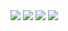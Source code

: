   <stellar-device frame="ipod-touch-portrait-blue">
    <img src="https://placehold.it/640x1136/ABC/FFF">
  </stellar-device>

  <stellar-device frame="ipod-touch-landscape-blue">
    <img src="https://placehold.it/1136x640/ABC/FFF">
  </stellar-device>

  <stellar-device frame="ipod-touch-portrait-silver">
    <img src="https://placehold.it/640x1136/ABC/FFF">
  </stellar-device>

  <stellar-device frame="ipod-touch-landscape-silver">
    <img src="https://placehold.it/1136x640/ABC/FFF">
  </stellar-device>
